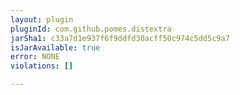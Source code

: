 ```yaml
---
layout: plugin
pluginId: com.github.pomes.distextra
jarSha1: c33a7d1e937f6f9ddfd30acff50c974c5dd5c9a7
isJarAvailable: true
error: NONE
violations: []

---
```

